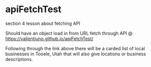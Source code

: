 # apiFetchTest

section 4 lesson about fetching API

Should have an object load in from URL fetch through API @ https://valientjuno.github.io/apiFetchTest/

Following through the link above there will be a carded list of local businesses in Tooele, Utah that will also give locations or business descriptions.
